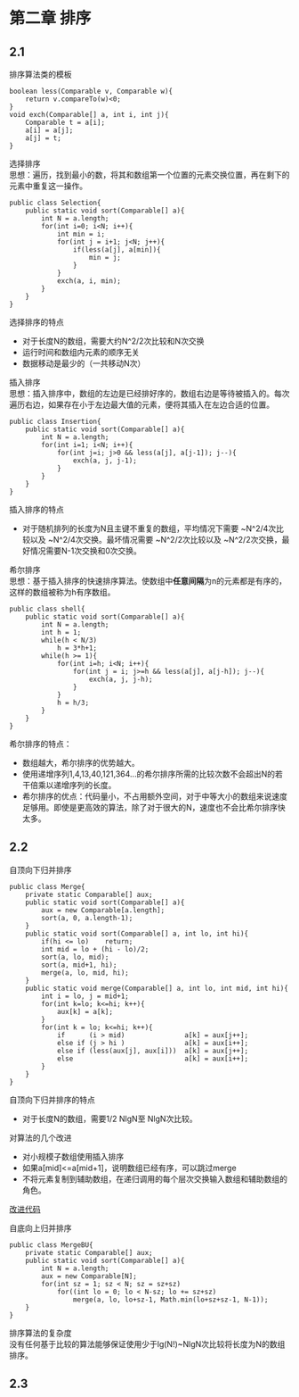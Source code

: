 # 第二章 排序
## 2.1
排序算法类的模板<br>

```
boolean less(Comparable v, Comparable w){
    return v.compareTo(w)<0;
}
void exch(Comparable[] a, int i, int j){
    Comparable t = a[i];
    a[i] = a[j];
    a[j] = t;
}
```


选择排序<br>
思想：遍历，找到最小的数，将其和数组第一个位置的元素交换位置，再在剩下的元素中重复这一操作。

```
public class Selection{
    public static void sort(Comparable[] a){
        int N = a.length;
        for(int i=0; i<N; i++){
            int min = i;
            for(int j = i+1; j<N; j++){
                if(less(a[j], a[min]){
                    min = j;
                }
            }
            exch(a, i, min);
        }
    }
}
```
选择排序的特点<br>

- 对于长度N的数组，需要大约N^2/2次比较和N次交换
- 运行时间和数组内元素的顺序无关
- 数据移动是最少的（一共移动N次）


插入排序<br>
思想：插入排序中，数组的左边是已经排好序的，数组右边是等待被插入的。每次遍历右边，如果存在小于左边最大值的元素，便将其插入在左边合适的位置。

```
public class Insertion{
    public static void sort(Comparable[] a){
        int N = a.length;
        for(int i=1; i<N; i++){
            for(int j=i; j>0 && less(a[j], a[j-1]); j--){
                exch(a, j, j-1);
            }
        }
    }
}
```
插入排序的特点<br>
- 对于随机排列的长度为N且主键不重复的数组，平均情况下需要 ~N^2/4次比较以及 ~N^2/4次交换。最坏情况需要 ~N^2/2次比较以及 ~N^2/2次交换，最好情况需要N-1次交换和0次交换。

希尔排序<br>
思想：基于插入排序的快速排序算法。使数组中**任意间隔**为n的元素都是有序的，这样的数组被称为h有序数组。

```
public class shell{
    public static void sort(Comparable[] a){
        int N = a.length;
        int h = 1;
        while(h < N/3)
            h = 3*h+1;
        while(h >= 1){
            for(int i=h; i<N; i++){
                for(int j = i; j>=h && less(a[j], a[j-h]); j--){
                    exch(a, j, j-h);
                }
            }
            h = h/3;
        }
    }
}
```
希尔排序的特点：
- 数组越大，希尔排序的优势越大。
- 使用递增序列1,4,13,40,121,364...的希尔排序所需的比较次数不会超出N的若干倍乘以递增序列的长度。
- 希尔排序的优点：代码量小，不占用额外空间，对于中等大小的数组来说速度足够用。即使是更高效的算法，除了对于很大的N，速度也不会比希尔排序快太多。


## 2.2
自顶向下归并排序

```
public class Merge{
    private static Comparable[] aux;
    public static void sort(Comparable[] a){
        aux = new Comparable[a.length];
        sort(a, 0, a.length-1);
    }
    public static void sort(Comparable[] a, int lo, int hi){
        if(hi <= lo)    return;
        int mid = lo + (hi - lo)/2;
        sort(a, lo, mid);
        sort(a, mid+1, hi);
        merge(a, lo, mid, hi);
    }
    public static void merge(Comparable[] a, int lo, int mid, int hi){
        int i = lo, j = mid+1;
        for(int k=lo; k<=hi; k++){
            aux[k] = a[k];
        }
        for(int k = lo; k<=hi; k++){
            if      (i > mid)               a[k] = aux[j++];
            else if (j > hi )               a[k] = aux[i++];
            else if (less(aux[j], aux[i]))  a[k] = aux[j++];
            else                            a[k] = aux[i++];  
        }
    }
}
```
自顶向下归并排序的特点
- 对于长度N的数组，需要1/2 NlgN至 NlgN次比较。

对算法的几个改进<br>
- 对小规模子数组使用插入排序
- 如果a[mid]<=a[mid+1]，说明数组已经有序，可以跳过merge
- 不将元素复制到辅助数组，在递归调用的每个层次交换输入数组和辅助数组的角色。

[改进代码](https://www.cnblogs.com/songdechiu/p/6607341.html)<br>

自底向上归并排序


```
public class MergeBU{
    private static Comparable[] aux;
    public static void sort(Comparable[] a){
        int N = a.length;
        aux = new Comparable[N];
        for(int sz = 1; sz < N; sz = sz+sz)
            for((int lo = 0; lo < N-sz; lo += sz+sz)
                merge(a, lo, lo+sz-1, Math.min(lo+sz+sz-1, N-1));
    }
}
```
排序算法的复杂度<br>
没有任何基于比较的算法能够保证使用少于lg(N!)~NlgN次比较将长度为N的数组排序。
<br>

## 2.3
